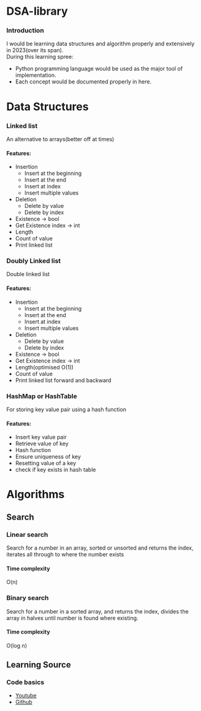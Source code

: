 # DSA-library
### Introduction 
I would be learning data structures and algorithm properly and extensively in 2023(over its span).<br>
During this learning spree: 
- Python programming language would be used as the major tool of implementation.
- Each concept would be documented properly in here.

# Data Structures
### Linked list
An alternative to arrays(better off at times)
#### Features:
  - Insertion
    - Insert at the beginning
    - Insert at the end
    - Insert at index
    - Insert multiple values
  - Deletion
    - Delete by value
    - Delete by index
  - Existence -> bool
  - Get Existence index -> int
  - Length
  - Count of value
  - Print linked list

### Doubly Linked list
Double linked list
#### Features:
  - Insertion
    - Insert at the beginning
    - Insert at the end
    - Insert at index
    - Insert multiple values
  - Deletion
    - Delete by value
    - Delete by index
  - Existence -> bool
  - Get Existence index -> int
  - Length(optimised O(1))
  - Count of value
  - Print linked list forward and backward

### HashMap or HashTable
For storing key value pair using a hash function
#### Features:
  - Insert key value pair
  - Retrieve value of key
  - Hash function
  - Ensure uniqueness of key
  - Resetting value of a key
  - check if key exists in hash table
# Algorithms
## Search
### Linear search 
Search for a number in an array, sorted or unsorted and returns the index, iterates all through to where the number exists
#### Time complexity
O(n)
### Binary search 
Search for a number in a sorted array, and returns the index, divides the array in halves until number is found where existing.
#### Time complexity
O(log n)

## Learning Source
  ### Code basics
  - <a href="https://www.youtube.com/playlist?list=PLeo1K3hjS3uu_n_a__MI_KktGTLYopZ12"> Youtube </a>
  - <a href="https://github.com/codebasics/data-structures-algorithms-python"> Github </a>
